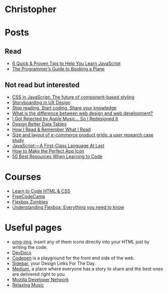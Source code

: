 # Christopher
# Posts
## Read
* [6 Quick & Proven Tips to Help You Learn JavaScript](https://hackernoon.com/6-quick-proven-tips-to-help-you-learn-javascript-1f27fabf006)
* [The Programmer’s Guide to Booking a Plane](https://hackernoon.com/the-programmers-guide-to-booking-a-plane-11e37d610045)
## Not read but interested
* [CSS in JavaScript: The future of component-based styling](https://medium.freecodecamp.com/css-in-javascript-the-future-of-component-based-styling-70b161a79a32)
* [Storyboarding in UX Design](https://uxplanet.org/storyboarding-in-ux-design-b9d2e18e5fab)
* [Stop reading. Start coding. Share your knowledge](https://hackernoon.com/stop-reading-start-coding-share-your-knowledge-50eab1e28ee1)
* [What is the difference between web design and web development?](https://hackernoon.com/what-is-the-difference-between-web-design-and-web-development-cc23171de85c)
* [I Got Rejected by Apple Music… So I Redesigned It](https://medium.com/@jasonyuan/i-got-rejected-by-apple-music-so-i-redesigned-it-b7e2e4dc64bf)
* [Design Better Data Tables](https://uxdesign.cc/design-better-data-tables-4ecc99d23356)
* [How I Read & Remember What I Read](http://shayhowe.com/how-i-read-remember/)
* [Size and layout of e-commerce product grids: a user research case study](https://medium.com/user-testing-monthly/size-and-layout-of-e-commerce-product-grids-a-user-research-case-study-8a8307cbd087)
* [JavaScript — A First-Class Language At Last](https://hackernoon.com/javascript-a-first-class-language-at-last-209376f69731)
* [How to Make the Perfect App Icon](https://medium.freecodecamp.com/how-to-make-the-perfect-app-icon-f3a6f0d190e6)
* [50 Best Resources When Learning to Code](https://themission.co/50-best-resources-when-learning-to-code-496cefc29507)
# Courses
* [Learn to Code HTML & CSS](http://learn.shayhowe.com/)
* [FreeCodeCamp](https://www.freecodecamp.com/)
* [Flexbox Zombies](http://flexboxzombies.com/)
* [Understanding Flexbox: Everything you need to know](https://www.educative.io/collection/5191711974227968/5741031244955648)
# Useful pages
* [omg-img](http://img.icons8.com/), insert any of them icons directly into your HTML just by writing the code.
* [DevDocs](http://devdocs.io/)
* [Codepen](http://codepen.io/) is a playground for the front end side of the web.
* [Sidebar](http://sidebar.io/), your Design Links For The Day.
* [Medium](https://medium.com/), a place where everyone has a story to share and the best ones are delivered right to you.
* [Mozilla Developer Network](https://developer.mozilla.org/)
* [Relaxing Music](https://soundcloud.com/wandersoundradio/)

